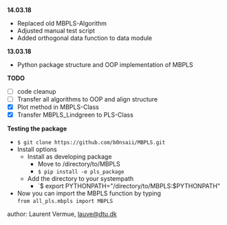 **14.03.18**

- Replaced old MBPLS-Algorithm
- Adjusted manual test script
- Added orthogonal data function to data module

**13.03.18**

- Python package structure and OOP implementation of MBPLS

**TODO**

- [ ] code cleanup
- [ ] Transfer all algorithms to OOP and align structure
- [x] Plot method in MBPLS-Class
- [x] Transfer MBPLS_Lindgreen to PLS-Class

**Testing the package**

* `$ git clone https://github.com/b0nsaii/MBPLS.git`
* Install options 
    * Install as developing package
        * Move to /directory/to/MBPLS
        * `$ pip install -e pls_package`
    * Add the directory to your systempath
        * `$ export PYTHONPATH="/directory/to/MBPLS:$PYTHONPATH"
* Now you can import the MBPLS function by typing\
`from all_pls.mbpls import MBPLS`

author: Laurent Vermue, lauve@dtu.dk
